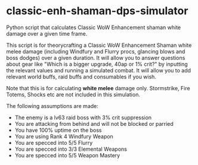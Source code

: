 # classic-enh-shaman-dps-simulator
Python script that calculates Classic WoW Enhancement shaman white damage over a given time frame.

This script is for theorycrafting a Classic WoW Enhancement Shaman white melee damage (including Windfury and Flurry procs, glancing blows and boss dodges) over a given duration. It will allow you to answer questions about gear like "Which is a bigger upgrade, 40ap or 1% crit?" by inputting the relevant values and running a simulated combat. It will allow you to add relevant world buffs, raid buffs and consumables if you wish.

Note that this is for calculating **white melee** damage only. Stormstrike, Fire Totems, Shocks etc are not included in this simulation.

The following assumptions are made:
- The enemy is a lv63 raid boss with 3% crit suppression
- You are attacking from behind and will not be blocked or parried
- You have 100% uptime on the boss
- You are using Rank 4 Windfury Weapon
- You are specced into 5/5 Flurry
- You are specced into 3/3 Elemental Weapons
- You are specced into 5/5 Weapon Mastery
